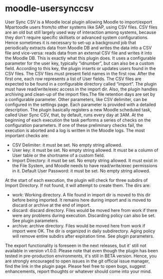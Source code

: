 # moodle-usersynccsv

User Sync CSV is a Moodle local plugin allowing Moodle to import/export Mpartoodle users from/to other systems like SAP, using CSV files.
CSV files are an old but still largely used way of interaction among systems, because they don't require specific skillsets or advanced system configurations.
Hence sometimes it is necessary to set-up a background job that periodically extracts data from Moodle DB and writes the data into a CSV file and vice-versa: reads data from an external CSV file and writes it into the Moodle DB.
This is exactly what this plugin does. It uses a configurable parameter for the user key, typically “idnumber”, but can also be a custom field. According to this key, the plugin inserts or updates users found in the CSV files.
The CSV files must present field names in the first row. After the first one, each row represents a list of User fields.
The CSV files are expected to be found in a configurable directory called “import”. The plugin must have  read/write/exec access in the import dir.
Also, the plugin handles archiving and clean-up of the import files.The file retention days are set by a configurable parameter.
Other parameters, like CSV delimiter, can be configured in the settings page. Each parameter is provided with a detailed description.
The plugin basically registers a new Moodle scheduled task, called User Sync CSV, that, by default, runs every day at 3AM.
At the beginning of each execution the task performs a series of checks on the configuration parameters. If one of these preliminary checks fail, the execution is aborted and a log is written in the Moodle logs.
The most important checks are:
* CSV Delimiter: it must be set. No empty string allowed.
* User key: it must be set. No empty string allowed. It must be a column of User table or the shortname of a custom field.
* Import Directory: it must be set. No empty string allowed. It must exist in the File System, and Moodle needs to have read/write/exec permissions in it.
Default User Password: it must be set. No empty string allowed.

At the start of each execution, the plugin will check for three subdirs of Import Directory. If not found, it will attempt to create them. The dirs are:
* work: Working directory. A file found in import dir is moved to this dir before being imported. It remains here during import and is moved to discard or archive at the end of import.
* discard: discard directory. Files would be moved here from work if there were any problems during execution. Discarding policy can also be set. See plugin parameters.
* archive: archive directory. Files would be moved here from work if import were OK. The dir is organized in daily subdirectory. Aging policy will remove entire subdirs after expiration time. See plugin parameters.

The export functionality is foreseen in the next releases, but it' still not available in version v1.0.0.
Please note that even though the plugin has been tested in pre-production environments, it's still in BETA version. Hence, you are strongly encouraged to open issues in the git official issue manager, find the link in the plugin page. Please feel free to open bugs, suggest enhancements, report thoughts or whatever should come into your mind.
